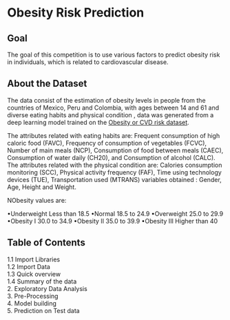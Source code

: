 # Obesity Risk Prediction
## Goal
The goal of this competition is to use various factors to predict obesity risk in individuals, which is related to cardiovascular disease.
## About the Dataset
The data consist of the estimation of obesity levels in people from the countries of Mexico, Peru and Colombia, with ages between 14 and 61 and diverse eating habits and physical condition , data was generated from a deep learning model trained on the [Obesity or CVD risk dataset](https://www.kaggle.com/datasets/aravindpcoder/obesity-or-cvd-risk-classifyregressorcluster).

The attributes related with eating habits are: Frequent consumption of high caloric food (FAVC), Frequency of consumption of vegetables (FCVC), Number of main meals (NCP), Consumption of food between meals (CAEC), Consumption of water daily (CH20), and Consumption of alcohol (CALC). The attributes related with the physical condition are: Calories consumption monitoring (SCC), Physical activity frequency (FAF), Time using technology devices (TUE), Transportation used (MTRANS)
variables obtained :
Gender, Age, Height and Weight.

NObesity values are:

•Underweight Less than 18.5
•Normal 18.5 to 24.9
•Overweight 25.0 to 29.9
•Obesity I 30.0 to 34.9
•Obesity II 35.0 to 39.9
•Obesity III Higher than 40
## Table of Contents
1.1 Import Libraries <br />
1.2 Import Data <br />
1.3 Quick overview <br />
1.4 Summary of the data<br />
2. Exploratory Data Analysis<br />
3. Pre-Processing<br />
4. Model building<br />
5. Prediction on Test data<br />
